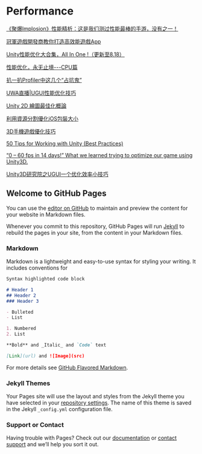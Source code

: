 # Performance
[《聚爆Implosion》性能精析：这是我们测过性能最棒的手游，没有之一！](http://mp.weixin.qq.com/s?__biz=MzI3MzA2MzE5Nw==&mid=2668904478&idx=1&sn=b7d7553f7c0c8bb76722b37d877c891e&chksm=f1c9ec6cc6be657a91ba67fb3b405030e31a628ce4d809e34d53070f0dc02ed3689be57e76bc&mpshare=1&scene=1&srcid=1020WuDPbpK6X5nSrgc3TVZj&from=singlemessage&isappinstalled=0#wechat_redirect)

[冠軍遊戲開發商教你打造高效能遊戲App](http://www.ithome.com.tw/news/92171)

[Unity性能优化大合集，All In One !（更新至8.18）](https://blog.uwa4d.com/archives/allinone.html)

[性能优化，永无止境---CPU篇](https://blog.uwa4d.com/archives/optimzation_cpu.html)

[扒一扒Profiler中这几个“占坑鬼”](https://blog.uwa4d.com/archives/presentandsync.html)

[UWA直播|UGUI性能优化技巧](https://v.qq.com/x/page/l0329fvbrfn.html)

[Unity 2D 繪圖最佳化概論](http://blog.chunfuchao.com/?p=555&variant=zh-tw)

[利用資源分割優化iOS包裝大小](http://unitytaiwan.blogspot.tw/2016/01/ios.html)

[3D手機遊戲優化技巧](https://www.youtube.com/watch?v=59ZlkuHAhvs)

[50 Tips for Working with Unity (Best Practices)](http://devmag.org.za/2012/07/12/50-tips-for-working-with-unity-best-practices/)

[“0 – 60 fps in 14 days!” What we learned trying to optimize our game using Unity3D.](http://www.gamasutra.com/blogs/AmirHFassihi/20130828/199134/0__60_fps_in_14_days_What_we_learned_trying_to_optimize_our_game_using_Unity3D.php)

[Unity3D研究院之UGUI一个优化效率小技巧](http://www.xuanyusong.com/archives/4006)

## Welcome to GitHub Pages

You can use the [editor on GitHub](https://github.com/ted10401/Unity-All-In-One/edit/master/README.md) to maintain and preview the content for your website in Markdown files.

Whenever you commit to this repository, GitHub Pages will run [Jekyll](https://jekyllrb.com/) to rebuild the pages in your site, from the content in your Markdown files.

### Markdown

Markdown is a lightweight and easy-to-use syntax for styling your writing. It includes conventions for

```markdown
Syntax highlighted code block

# Header 1
## Header 2
### Header 3

- Bulleted
- List

1. Numbered
2. List

**Bold** and _Italic_ and `Code` text

[Link](url) and ![Image](src)
```

For more details see [GitHub Flavored Markdown](https://guides.github.com/features/mastering-markdown/).

### Jekyll Themes

Your Pages site will use the layout and styles from the Jekyll theme you have selected in your [repository settings](https://github.com/ted10401/Unity-All-In-One/settings). The name of this theme is saved in the Jekyll `_config.yml` configuration file.

### Support or Contact

Having trouble with Pages? Check out our [documentation](https://help.github.com/categories/github-pages-basics/) or [contact support](https://github.com/contact) and we’ll help you sort it out.
